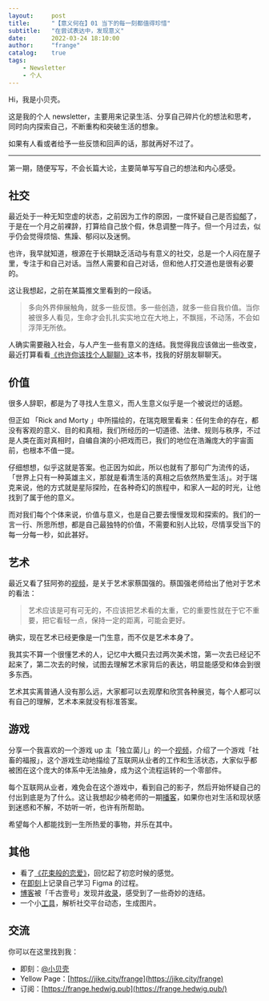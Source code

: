 ```yaml
---
layout:     post
title:      "【意义何在】01 当下的每一刻都值得珍惜"
subtitle:   "在尝试表达中，发现意义"
date:       2022-03-24 18:10:00
author:     "frange"
catalog:    true
tags:
    - Newsletter
    - 个人
---
```


Hi，我是小贝壳。

这是我的个人 newsletter，主要用来记录生活、分享自己碎片化的想法和思考，同时向内探索自己，不断重构和突破生活的想象。

如果有人看或者给予一些反馈和回声的话，那就再好不过了。

---



第一期，随便写写，不会长篇大论，主要简单写写自己的想法和内心感受。



## 社交

最近处于一种无知空虚的状态，之前因为工作的原因，一度怀疑自己是否[抑郁](https://weibo.com/5015947604/L0O294gzv)了，于是在一个月之前裸辞，打算给自己放个假，休息调整一阵子。但一个月过去，似乎仍会觉得烦恼、焦躁、郁闷以及迷惘。

也许，我早就知道，根源在于长期缺乏活动与有意义的社交，总是一个人闷在屋子里，专注于和自己对话。当然人需要和自己对话，但和他人打交道也是很有必要的。

这让我想起，之前在某篇推文里看到的一段话。

> 多向外界伸展触角，就多一些反馈。多一些创造，就多一些自我价值。当你被很多人看见，生命才会扎扎实实地立在大地上，不飘摇，不动荡，不会如浮萍无所依。

人确实需要融入社会，与人产生一些有意义的连结。我觉得我应该做出一些改变，最近打算看看[《也许你该找个人聊聊》](https://book.douban.com/subject/35481512/)这本书，找我的好朋友聊聊天。



## 价值

很多人辞职，都是为了寻找人生意义，而人生意义似乎是一个被说烂的话题。

但正如 「Rick and Morty 」中所描绘的，在瑞克眼里看来：任何生命的存在，都没有客观的意义、目的和真相，我们所经历的一切道德、法律、规则与秩序，不过是人类在面对真相时，自编自演的小把戏而已，我们的地位在浩瀚庞大的宇宙面前，也根本不值一提。

仔细想想，似乎这就是答案。也正因为如此，所以也就有了那句广为流传的话，「世界上只有一种英雄主义，那就是看清生活的真相之后依然热爱生活」。对于瑞克来说，他的方式就是星际探险，在各种奇幻的旅程中，和家人一起的时光，让他找到了属于他的意义。

而对我们每个个体来说，价值与意义，也是自己要去慢慢发现和探索的。我们的一言一行、所思所想，都是自己最独特的价值，不需要和别人比较，尽情享受当下的每一分每一秒，如此甚好。



## 艺术

最近又看了狂阿弥的[视频](https://www.bilibili.com/video/BV1aA411P7mk)，是关于艺术家蔡国强的。蔡国强老师给出了他对于艺术的看法：

> 艺术应该是可有可无的，不应该把艺术看的太重，它的重要性就在于它不重要，把它看轻一点，保持一定的距离，可能会更好。

确实，现在艺术已经更像是一门生意，而不仅是艺术本身了。

我其实不算一个很懂艺术的人，记忆中大概只去过两次美术馆，第一次去已经记不起来了，第二次去的时候，试图去理解艺术家背后的表达，明显能感受和体会到很多东西。

艺术其实离普通人没有那么远，大家都可以去观摩和欣赏各种展览，每个人都可以有自己的理解，艺术本来就没有标准答案。



## 游戏

分享一个我喜欢的一个游戏 up 主「独立菌儿」的一个[视频](https://www.bilibili.com/video/BV1Ri4y1C7yG)，介绍了一个游戏「社畜的福报」，这个游戏生动地描绘了互联网从业者的工作和生活状态，大家似乎都被困在这个庞大的体系中无法抽身，成为这个流程运转的一个零部件。

每个互联网从业者，难免会在这个游戏中，看到自己的影子，然后开始怀疑自己的付出到底是为了什么。这让我想起少楠老师的一期[播客](https://www.xiaoyuzhoufm.com/episode/615afe285a518e53b88049ec)，如果你也对生活和现状感到迷惑和不解，不妨听一听，也许有所帮助。

希望每个人都能找到一生所热爱的事物，并乐在其中。



## 其他

- 看了[《花束般的恋爱》](https://movie.douban.com/subject/34874432/)，回忆起了初恋时候的感觉。
- 在[即刻](https://web.okjike.com/originalPost/622f09f540bdef0010e37253)上记录自己学习 Figma 的过程。
- [博客](https://frangezone.github.io/)被「千古壹号」发现并[收录](https://github.com/qianguyihao/blog-list)，感受到了一些奇妙的连结。
- 一个小[工具](https://poet.so/)，解析社交平台动态，生成图片。



## 交流

你可以在这里找到我：

- 即刻：[@小贝壳](https://okjk.co/0rSA5J)
- Yellow Page：[https://jike.city/frange](https://jike.city/frange)
- 订阅：[https://frange.hedwig.pub](https://frange.hedwig.pub/)
